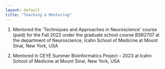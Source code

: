 ```yaml
---
layout: default
title: "Teaching & Mentoring"
---
```


 1.	Mentored the 'Techniques and Approaches in Neuroscience' course (paid) for the Fall 2022 under the graduate school course BSR2707 at the department of Neuroscience, Icahn School of Medicine at Mount Sinai, New York, USA

 2.	Mentored in CEYE Summer Bioinformatics Project – 2023 at Icahn School of Medicine at Mount Sinai, New York, USA
